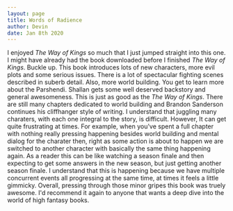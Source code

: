 ```yaml
---
layout: page
title: Words of Radience
author: Devin
date: Jan 8th 2020
---
```

  I enjoyed *The Way of Kings* so much that I just jumped straight into this one. I might have already had the book downloaded before I finished *The Way of Kings*. Buckle up. This book introduces lots of new characters, more evil plots and some serious issues. There is a lot of spectacular fighting scenes described in suberb detail. Also, more world building. You get to learn more about the Parshendi. Shallan gets some well deserved backstory and general awesomeness. This is just as good as the *The Way of Kings*. There are still many chapters dedicated to world building and Brandon Sanderson continues his cliffhanger style of writing. I understand that juggling many charaters, with each one integral to the story, is difficult. However, It can get quite frustrating at times. For example, when you've spent a full chapter with nothing really pressing happening besides world building and mental dialog for the charater then, right as some action is about to happen we are switched to another character with basically the same thing happening again. As a reader this can be like watching a season finale and then expecting to get some answers in the new season, but just getting another season finale. I understand that this is happening because we have multiple concurrent events all progressing at the same time, at times it feels a little gimmicky. Overall, pressing through those minor gripes this book was truely awesome. I'd recommend it again to anyone that wants a deep dive into the world of high fantasy books.  

